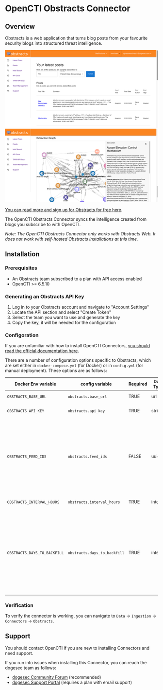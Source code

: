 # OpenCTI Obstracts Connector

## Overview

Obstracts is a web application that turns blog posts from your favourite security blogs into structured threat intelligence.

![](media/obstracts-subscriptions.png)
![](media/obstracts-extraction-graph.png)

[You can read more and sign up for Obstracts for free here](https://www.obstracts.com/).

The OpenCTI Obstracts Connector syncs the intelligence created from blogs you subscribe to with OpenCTI.

_Note: The OpenCTI Obstracts Connector only works with Obstracts Web. It does not work with self-hosted Obstracts installations at this time._

## Installation

### Prerequisites

* An Obstracts team subscribed to a plan with API access enabled
* OpenCTI >= 6.5.10

### Generating an Obstracts API Key

1. Log in to your Obstracts account and navigate to "Account Settings"
2. Locate the API section and select "Create Token"
3. Select the team you want to use and generate the key
4. Copy the key, it will be needed for the configoration

### Configoration

If you are unfamiliar with how to install OpenCTI Connectors, [you should read the official documentation here](https://docs.opencti.io/latest/deployment/connectors/).

There are a number of configuration options specific to Obstracts, which are set either in `docker-compose.yml` (for Docker) or in `config.yml` (for manual deployment). These options are as follows:

| Docker Env variable        | config variable            | Required | Data Type | Recommended                                                | Description                                                                                                                                                                                                                                                                                                                                                                                                                                |
| -------------------------- | -------------------------- | -------- | --------- | ---------------------------------------------------------- | ------------------------------------------------------------------------------------------------------------------------------------------------------------------------------------------------------------------------------------------------------------------------------------------------------------------------------------------------------------------------------------------------------------------------------------------ |
| `OBSTRACTS_BASE_URL`         | `obstracts.base_url`         | TRUE     | url       | `https://api.obstracts.com/` | Should always be `https://api.obstracts.com/`                                                                                                                                                                                                                                                                                                                                                                                              |
| `OBSTRACTS_API_KEY`          | `obstracts.api_key`          | TRUE     | string    | n/a                                                        | The API key used to authenticate to Obstracts Web                                                                                                                                                                                                                                                                                                                                                                                          |
| `OBSTRACTS_FEED_IDS`         | `obstracts.feed_ids`         | FALSE    | uuid      | n/a                                                        | You can use the connector in 2 ways, 1) using a list of comma separated feed IDs (e.g. `'feed1id,feed2id,feed3id'`. You can get a feed ID in the Obstracts Web feed view, or 2) if value is left blank, all intelligence for feeds you are subscribed will be ingested (this includes feeds you subscribe to after the connector is configured).                                                                                         |
| `OBSTRACTS_INTERVAL_HOURS`   | `obstracts.interval_hours`   | TRUE     | integer   | `12`                                                     | How often (in hours) this Connector should poll Obstracts Web for updates.                                                                                                                                                                                                                                                                                                                                                                 |
| `OBSTRACTS_DAYS_TO_BACKFILL` | `obstracts.days_to_backfill` | TRUE     | integer   | `90`                                                     | When a new feed is added, this setting determines the number of days to backfill. For example, setting `30` will ingest any posts from the blog within the last 30 days. Max value is `365`. Will consider all feeds you are newly subscribed to (e.g. if you subscribe to a new feed after connector install, the old data will still be backfilled for that post from the date subscribed back to the backfill date specified here). |

### Verification

To verify the connector is working, you can navigate to `Data` -> `Ingestion` -> `Connectors` -> `Obstracts`.

## Support

You should contact OpenCTI if you are new to installing Connectors and need support.

If you run into issues when installing this Connector, you can reach the dogesec team as follows:

* [dogesec Community Forum](https://community.dogesec.com/) (recommended)
* [dogesec Support Portal](https://support.dogesec.com/) (requires a plan with email support)